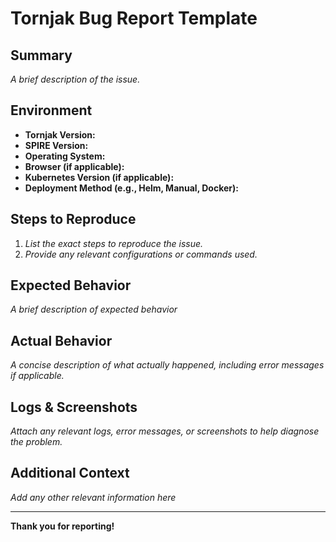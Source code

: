 # Tornjak Bug Report Template

## Summary
*A brief description of the issue.*

## Environment
- **Tornjak Version:** 
- **SPIRE Version:** 
- **Operating System:** 
- **Browser (if applicable):** 
- **Kubernetes Version (if applicable):** 
- **Deployment Method (e.g., Helm, Manual, Docker):** 

## Steps to Reproduce
1. *List the exact steps to reproduce the issue.*
2. *Provide any relevant configurations or commands used.*

## Expected Behavior
*A brief description of expected behavior*

## Actual Behavior
*A concise description of what actually happened, including error messages if applicable.*

## Logs & Screenshots
*Attach any relevant logs, error messages, or screenshots to help diagnose the problem.*

## Additional Context
*Add any other relevant information here*

---

**Thank you for reporting!**

